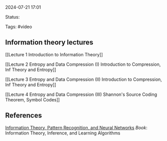 

2024-07-21 17:01

Status:

Tags: #video

## Information theory lectures

[[Lecture 1 Introduction to Information Theory]]

[[Lecture 2 Entropy and Data Compression (I) Introduction to Compression, Inf Theory and Entropy]]

[[Lecture 3 Entropy and Data Compression (II) Introduction to Compression, Inf Theory and Entropy]]

[[Lecture 4 Entropy and Data Compression (III) Shannon's Source Coding Theorem, Symbol Codes]]



## References

[Information Theory, Pattern Recognition, and Neural Networks](https://www.youtube.com/playlist?list=PLruBu5BI5n4aFpG32iMbdWoRVAA-Vcso6)
*Book*: Information Theory, Inference, and Learning Algorithms